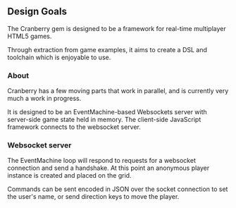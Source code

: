 ## Design Goals

The Cranberry gem is designed to be a framework for real-time 
multiplayer HTML5 games.

Through extraction from game examples, it aims to create a DSL 
and toolchain which is enjoyable to use.

### About

Cranberry has a few moving parts that work in parallel, and is
currently very much a work in progress.

It is designed to be an EventMachine-based Websockets server with
server-side game state held in memory. The client-side
JavaScript framework connects to the websocket server.

### Websocket server

The EventMachine loop will respond to requests for a websocket
connection and send a handshake. At this point an anonymous player
instance is created and placed on the grid.

Commands can be sent encoded in JSON over the socket connection to set
the user's name, or send direction keys to move the player.
